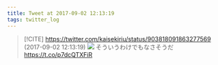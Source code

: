 ```yaml
---
title: Tweet at 2017-09-02 12:13:19
tags: twitter_log
---
```


> [!CITE] https://twitter.com/kaisekiriu/status/903818091863277569 (2017-09-02 12:13:19)
> ![](https://twitter.com/kaisekiriu/status/903818091863277569)
> そういうわけでもなさそうだ
> https://t.co/p7dcQTXFiR
